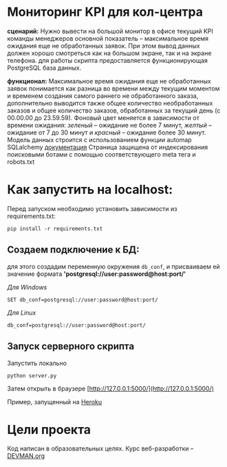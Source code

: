 # Мониторинг KPI для кол-центра

**сценарий:** Нужно вывести на большой монитор в офисе текущий KPI команды менеджеров
основной показатель – максимальное время ожидания еще не обработанных заявок. 
При этом вывод данных должен хорошо смотреться как на большом экране, так и на экране телефона.
для работы скрипта предоставляется функционирующая PostgreSQL база данных. 

**функционал:** Максимальное время ожидания еще не обработанных заявок понимается как разница во времени между
текущим моментом и временем создания самого раннего не обработанного заказа, дополнительно выводится также общее количество
необработанных заказов и общее количество заказов, обработанных за текущий день (с 00.00.00 до 23.59.59).
Фоновый цвет меняется в зависимости от времени ожидания: *зеленый* – ожидание не более 7 минут,
*желтый* – ожидание от 7 до 30 минут и *красный* – ожидание более 30 минут.
Модель данных строится с использованием функции automap SQLalchemy [документация](http://docs.sqlalchemy.org/en/latest/orm/extensions/automap.html)
Страница защищена от индексирования поисковыми ботами с помощью соответствующего meta тега и robots.txt

# Как запустить на localhost:

Перед запуском необходимо установить зависимости из requirements.txt:
```#!bash
pip install -r requirements.txt
```
## Создаем подключение к БД:
для этого создадим переменную окружения ```db_conf```,
и присваиваем ей значение формата
**'postgresql://user:password@host:port/'**

*Для Windows*
```#!bash
SET db_conf=postgresql://user:password@host:port/
```
*Для Linux*
```#!bash
db_conf=postgresql://user:password@host:port/
```

## Запуск серверного скрипта

Запустить локально
```#!bash
python server.py 
```
Затем открыть в браузере [http://127.0.0.1:5000/](http://127.0.0.1:5000/)

Пример, запущенный на [Heroku](https://frozen-headland-34365.herokuapp.com/)

# Цели проекта

Код написан в образовательных целях. Курс веб-разработки – [DEVMAN.org](https://devman.org)

